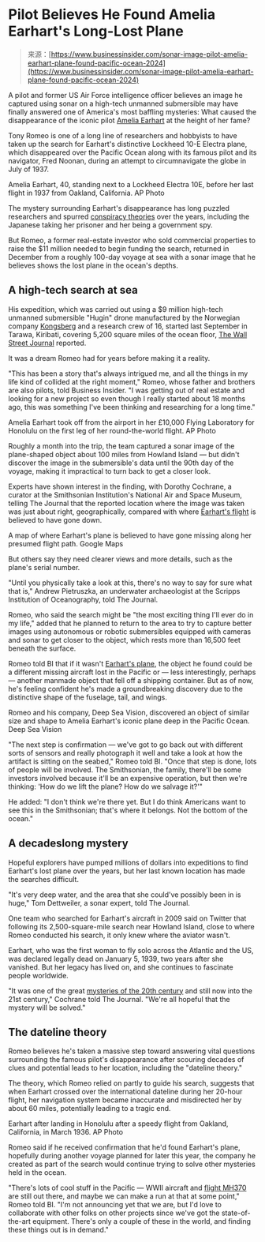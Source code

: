 <!--yml
category: 未分类
date: 2024-05-27 15:18:33
-->

# Pilot Believes He Found Amelia Earhart's Long-Lost Plane

> 来源：[https://www.businessinsider.com/sonar-image-pilot-amelia-earhart-plane-found-pacific-ocean-2024](https://www.businessinsider.com/sonar-image-pilot-amelia-earhart-plane-found-pacific-ocean-2024)

A pilot and former US Air Force intelligence officer believes an image he captured using sonar on a high-tech unmanned submersible may have finally answered one of America's most baffling mysteries: What caused the disappearance of the iconic pilot [Amelia Earhart](https://www.businessinsider.com/how-did-amelia-earhart-die-2017-7) at the height of her fame?

Tony Romeo is one of a long line of researchers and hobbyists to have taken up the search for Earhart's distinctive Lockheed 10-E Electra plane, which disappeared over the Pacific Ocean along with its famous pilot and its navigator, Fred Noonan, during an attempt to circumnavigate the globe in July of 1937.

 Amelia Earhart, 40, standing next to a Lockheed Electra 10E, before her last flight in 1937 from Oakland, California. AP Photo 

The mystery surrounding Earhart's disappearance has long puzzled researchers and spurred [conspiracy theories](https://www.businessinsider.com/amelia-earhart-conspiracy-theories-2018-5) over the years, including the Japanese taking her prisoner and her being a government spy.

But Romeo, a former real-estate investor who sold commercial properties to raise the $11 million needed to begin funding the search, returned in December from a roughly 100-day voyage at sea with a sonar image that he believes shows the lost plane in the ocean's depths.

## A high-tech search at sea

His expedition, which was carried out using a $9 million high-tech unmanned submersible "Hugin" drone manufactured by the Norwegian company [Kongsberg](https://markets.businessinsider.com/news/stocks/kongsberg-gets-nok-1-2-bln-order-from-lockheed-martin-1032649045) and a research crew of 16, started last September in Tarawa, Kiribati, covering 5,200 square miles of the ocean floor, [The Wall Street Journal](https://www.wsj.com/science/amelia-earhart-lost-plane-found-843e9e9c) reported.

It was a dream Romeo had for years before making it a reality.

"This has been a story that's always intrigued me, and all the things in my life kind of collided at the right moment," Romeo, whose father and brothers are also pilots, told Business Insider. "I was getting out of real estate and looking for a new project so even though I really started about 18 months ago, this was something I've been thinking and researching for a long time."

 Amelia Earhart took off from the airport in her £10,000 Flying Laboratory for Honolulu on the first leg of her round-the-world flight. AP Photo 

Roughly a month into the trip, the team captured a sonar image of the plane-shaped object about 100 miles from Howland Island — but didn't discover the image in the submersible's data until the 90th day of the voyage, making it impractical to turn back to get a closer look.

Experts have shown interest in the finding, with Dorothy Cochrane, a curator at the Smithsonian Institution's National Air and Space Museum, telling The Journal that the reported location where the image was taken was just about right, geographically, compared with where [Earhart's flight](https://www.businessinsider.com/amelia-earhart-disappearance-explained-photo-national-archives-history-2017-7) is believed to have gone down.

 A map of where Earhart's plane is believed to have gone missing along her presumed flight path. Google Maps 

But others say they need clearer views and more details, such as the plane's serial number.

"Until you physically take a look at this, there's no way to say for sure what that is," Andrew Pietruszka, an underwater archaeologist at the Scripps Institution of Oceanography, told The Journal.

Romeo, who said the search might be "the most exciting thing I'll ever do in my life," added that he planned to return to the area to try to capture better images using autonomous or robotic submersibles equipped with cameras and sonar to get closer to the object, which rests more than 16,500 feet beneath the surface.

Romeo told BI that if it wasn't [Earhart's plane](https://www.businessinsider.com/how-investigators-use-new-techniques-to-solve-amelia-earhart-mystery-2019-7), the object he found could be a different missing aircraft lost in the Pacific or — less interestingly, perhaps — another manmade object that fell off a shipping container. But as of now, he's feeling confident he's made a groundbreaking discovery due to the distinctive shape of the fuselage, tail, and wings.

 Romeo and his company, Deep Sea Vision, discovered an object of similar size and shape to Amelia Earhart's iconic plane deep in the Pacific Ocean. Deep Sea Vision 

"The next step is confirmation — we've got to go back out with different sorts of sensors and really photograph it well and take a look at how the artifact is sitting on the seabed," Romeo told BI. "Once that step is done, lots of people will be involved. The Smithsonian, the family, there'll be some investors involved because it'll be an expensive operation, but then we're thinking: 'How do we lift the plane? How do we salvage it?'"

He added: "I don't think we're there yet. But I do think Americans want to see this in the Smithsonian; that's where it belongs. Not the bottom of the ocean."

## A decadeslong mystery

Hopeful explorers have pumped millions of dollars into expeditions to find Earhart's lost plane over the years, but her last known location has made the searches difficult.

"It's very deep water, and the area that she could've possibly been in is huge," Tom Dettweiler, a sonar expert, told The Journal.

One team who searched for Earhart's aircraft in 2009 said on Twitter that following its 2,500-square-mile search near Howland Island, close to where Romeo conducted his search, it only knew where the aviator wasn't.

Earhart, who was the first woman to fly solo across the Atlantic and the US, was declared legally dead on January 5, 1939, two years after she vanished. But her legacy has lived on, and she continues to fascinate people worldwide.

"It was one of the great [mysteries of the 20th century](https://www.businessinsider.com/phenomena-science-cant-explain-2019-1) and still now into the 21st century," Cochrane told The Journal. "We're all hopeful that the mystery will be solved."

## The dateline theory

Romeo believes he's taken a massive step toward answering vital questions surrounding the famous pilot's disappearance after scouring decades of clues and potential leads to her location, including the "dateline theory."

The theory, which Romeo relied on partly to guide his search, suggests that when Earhart crossed over the international dateline during her 20-hour flight, her navigation system became inaccurate and misdirected her by about 60 miles, potentially leading to a tragic end.

 Earhart after landing in Honolulu after a speedy flight from Oakland, California, in March 1936\. AP Photo 

Romeo said if he received confirmation that he'd found Earhart's plane, hopefully during another voyage planned for later this year, the company he created as part of the search would continue trying to solve other mysteries held in the ocean.

"There's lots of cool stuff in the Pacific — WWII aircraft and [flight MH370](https://www.businessinsider.com/mh370-theories-dead-ends-unanswered-questions-ahead-of-major-new-report-2018-7) are still out there, and maybe we can make a run at that at some point," Romeo told BI. "I'm not announcing yet that we are, but I'd love to collaborate with other folks on other projects since we've got the state-of-the-art equipment. There's only a couple of these in the world, and finding these things out is in demand."